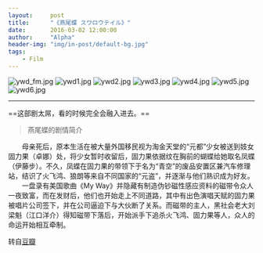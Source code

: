 ```yaml
---
layout:     post
title:      "《燕尾蝶 スワロウテイル》"
date:       2016-03-02 12:00:00
author:     "Alpha"
header-img: "img/in-post/default-bg.jpg"
tags:
    - Film
---
```


![ywd_fm.jpg](http://imgchr.com/images/ywd_fm.jpg)
![ywd1.jpg](http://imgchr.com/images/ywd1.jpg)
![ywd2.jpg](http://imgchr.com/images/ywd2.jpg)
![ywd3.jpg](http://imgchr.com/images/ywd3.jpg)
![ywd4.jpg](http://imgchr.com/images/ywd4.jpg)
![ywd5.jpg](http://imgchr.com/images/ywd5.jpg)
![ywd6.jpg](http://imgchr.com/images/ywd6.jpg)

---

==这部剧太屌，看的时候完全会融入进去。==

>燕尾蝶的剧情简介

　　母亲死后，原本生活在被大量外国移民视为淘金天堂的“元都”少女被送到妓女固力果（卓娜）处，将少女暂时收留后，固力果依据纹在胸前的蝴蝶给她取名凤蝶（伊藤步）。不久，凤蝶在固力果的带领下于名为“青空”的废品安置区兼汽车修理站，结识了火飞鸿、狼朗等来自不同国家的“元盗”，并逐渐与他们熟识成为好友。
　　一盘录有美国歌曲《My Way》并隐藏有制造伪钞磁性感应资料的磁带令众人一夜致富，而在发财后，他们也开始走上不同道路，其中有出色演唱天赋的固力果被唱片公司签下，并在公司逼迫下与大伙断了关系。而磁带的主人，黑社会老大刘梁魁（江口洋介）得知磁带下落后，开始派手下追杀火飞鸿、固力果等人，众人的命运开始相互牵制。

转自[豆瓣](http://movie.douban.com/subject/1307793/)
